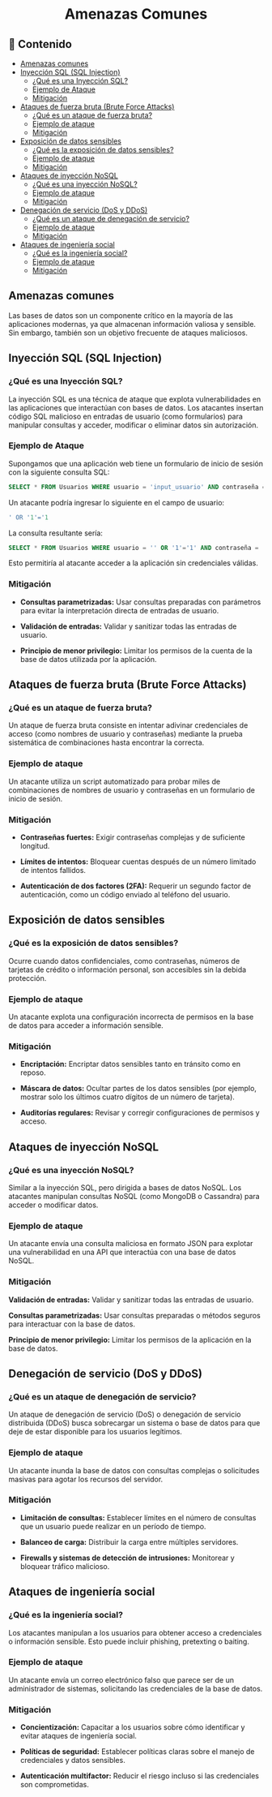 <h1 align="center"> Amenazas Comunes</h1>

<h2>📑 Contenido</h2>

- [Amenazas comunes](#amenazas-comunes)
- [Inyección SQL (SQL Injection)](#inyección-sql-sql-injection)
  - [¿Qué es una Inyección SQL?](#qué-es-una-inyección-sql)
  - [Ejemplo de Ataque](#ejemplo-de-ataque)
  - [Mitigación](#mitigación)
- [Ataques de fuerza bruta (Brute Force Attacks)](#ataques-de-fuerza-bruta-brute-force-attacks)
  - [¿Qué es un ataque de fuerza bruta?](#qué-es-un-ataque-de-fuerza-bruta)
  - [Ejemplo de ataque](#ejemplo-de-ataque-1)
  - [Mitigación](#mitigación-1)
- [Exposición de datos sensibles](#exposición-de-datos-sensibles)
  - [¿Qué es la exposición de datos sensibles?](#qué-es-la-exposición-de-datos-sensibles)
  - [Ejemplo de ataque](#ejemplo-de-ataque-2)
  - [Mitigación](#mitigación-2)
- [Ataques de inyección NoSQL](#ataques-de-inyección-nosql)
  - [¿Qué es una inyección NoSQL?](#qué-es-una-inyección-nosql)
  - [Ejemplo de ataque](#ejemplo-de-ataque-3)
  - [Mitigación](#mitigación-3)
- [Denegación de servicio (DoS y DDoS)](#denegación-de-servicio-dos-y-ddos)
  - [¿Qué es un ataque de denegación de servicio?](#qué-es-un-ataque-de-denegación-de-servicio)
  - [Ejemplo de ataque](#ejemplo-de-ataque-4)
  - [Mitigación](#mitigación-4)
- [Ataques de ingeniería social](#ataques-de-ingeniería-social)
  - [¿Qué es la ingeniería social?](#qué-es-la-ingeniería-social)
  - [Ejemplo de ataque](#ejemplo-de-ataque-5)
  - [Mitigación](#mitigación-5)

## Amenazas comunes

Las bases de datos son un componente crítico en la mayoría de las aplicaciones modernas, ya que almacenan información valiosa y sensible. Sin embargo, también son un objetivo frecuente de ataques maliciosos.

## Inyección SQL (SQL Injection)

### ¿Qué es una Inyección SQL?

La inyección SQL es una técnica de ataque que explota vulnerabilidades en las aplicaciones que interactúan con bases de datos. Los atacantes insertan código SQL malicioso en entradas de usuario (como formularios) para manipular consultas y acceder, modificar o eliminar datos sin autorización.

### Ejemplo de Ataque

Supongamos que una aplicación web tiene un formulario de inicio de sesión con la siguiente consulta SQL:

```sql
SELECT * FROM Usuarios WHERE usuario = 'input_usuario' AND contraseña = 'input_contraseña';
```

Un atacante podría ingresar lo siguiente en el campo de usuario:

```sql
' OR '1'='1
```

La consulta resultante sería:

```sql
SELECT * FROM Usuarios WHERE usuario = '' OR '1'='1' AND contraseña = 'input_contraseña';
```

Esto permitiría al atacante acceder a la aplicación sin credenciales válidas.

### Mitigación

- **Consultas parametrizadas:** Usar consultas preparadas con parámetros para evitar la interpretación directa de entradas de usuario.

- **Validación de entradas:** Validar y sanitizar todas las entradas de usuario.

- **Principio de menor privilegio:** Limitar los permisos de la cuenta de la base de datos utilizada por la aplicación.

## Ataques de fuerza bruta (Brute Force Attacks)

### ¿Qué es un ataque de fuerza bruta?

Un ataque de fuerza bruta consiste en intentar adivinar credenciales de acceso (como nombres de usuario y contraseñas) mediante la prueba sistemática de combinaciones hasta encontrar la correcta.

### Ejemplo de ataque

Un atacante utiliza un script automatizado para probar miles de combinaciones de nombres de usuario y contraseñas en un formulario de inicio de sesión.

### Mitigación

- **Contraseñas fuertes:** Exigir contraseñas complejas y de suficiente longitud.

- **Límites de intentos:** Bloquear cuentas después de un número limitado de intentos fallidos.

- **Autenticación de dos factores (2FA):** Requerir un segundo factor de autenticación, como un código enviado al teléfono del usuario.

## Exposición de datos sensibles

### ¿Qué es la exposición de datos sensibles?

Ocurre cuando datos confidenciales, como contraseñas, números de tarjetas de crédito o información personal, son accesibles sin la debida protección.

### Ejemplo de ataque

Un atacante explota una configuración incorrecta de permisos en la base de datos para acceder a información sensible.

### Mitigación

- **Encriptación:** Encriptar datos sensibles tanto en tránsito como en reposo.

- **Máscara de datos:** Ocultar partes de los datos sensibles (por ejemplo, mostrar solo los últimos cuatro dígitos de un número de tarjeta).

- **Auditorías regulares:** Revisar y corregir configuraciones de permisos y acceso.

## Ataques de inyección NoSQL

### ¿Qué es una inyección NoSQL?

Similar a la inyección SQL, pero dirigida a bases de datos NoSQL. Los atacantes manipulan consultas NoSQL (como MongoDB o Cassandra) para acceder o modificar datos.

### Ejemplo de ataque

Un atacante envía una consulta maliciosa en formato JSON para explotar una vulnerabilidad en una API que interactúa con una base de datos NoSQL.

### Mitigación

**Validación de entradas:** Validar y sanitizar todas las entradas de usuario.

**Consultas parametrizadas:** Usar consultas preparadas o métodos seguros para interactuar con la base de datos.

**Principio de menor privilegio:** Limitar los permisos de la aplicación en la base de datos.

## Denegación de servicio (DoS y DDoS)

### ¿Qué es un ataque de denegación de servicio?

Un ataque de denegación de servicio (DoS) o denegación de servicio distribuida (DDoS) busca sobrecargar un sistema o base de datos para que deje de estar disponible para los usuarios legítimos.

### Ejemplo de ataque

Un atacante inunda la base de datos con consultas complejas o solicitudes masivas para agotar los recursos del servidor.

### Mitigación

- **Limitación de consultas:** Establecer límites en el número de consultas que un usuario puede realizar en un período de tiempo.

- **Balanceo de carga:** Distribuir la carga entre múltiples servidores.

- **Firewalls y sistemas de detección de intrusiones:** Monitorear y bloquear tráfico malicioso.

## Ataques de ingeniería social

### ¿Qué es la ingeniería social?

Los atacantes manipulan a los usuarios para obtener acceso a credenciales o información sensible. Esto puede incluir phishing, pretexting o baiting.

### Ejemplo de ataque

Un atacante envía un correo electrónico falso que parece ser de un administrador de sistemas, solicitando las credenciales de la base de datos.

### Mitigación

- **Concientización:** Capacitar a los usuarios sobre cómo identificar y evitar ataques de ingeniería social.

- **Políticas de seguridad:** Establecer políticas claras sobre el manejo de credenciales y datos sensibles.

- **Autenticación multifactor:** Reducir el riesgo incluso si las credenciales son comprometidas.
